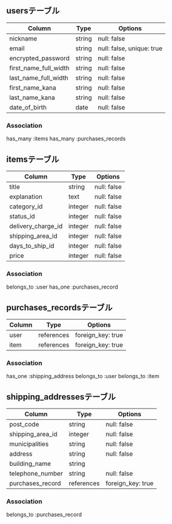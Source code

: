 

## usersテーブル

| Column                 | Type       | Options                        |
| -----------------------| -----------| -------------------------------|
| nickname               | string     | null: false                    |
| email                  | string     | null: false, unique: true      |
| encrypted_password     | string     | null: false                    |
| first_name_full_width  | string     | null: false                    |
| last_name_full_width   | string     | null: false                    |
| first_name_kana        | string     | null: false                    |
| last_name_kana         | string     | null: false                    |
| date_of_birth          | date       | null: false                    |


### Association
has_many :items
has_many :purchases_records







## itemsテーブル

| Column           | Type       | Options                        |
| -----------------| -----------| -------------------------------|
| title               | string     | null: false                    |
| explanation         | text       | null: false                    |
| category_id         | integer    | null: false                    |
| status_id           | integer    | null: false                    |
| delivery_charge_id  | integer    | null: false                    |
| shipping_area_id    | integer    | null: false                    |
| days_to_ship_id     | integer    | null: false                    |
| price               | integer    | null: false                    |


### Association
belongs_to :user
has_one :purchases_record 







## purchases_recordsテーブル

| Column           | Type       | Options           |
| -----------------| -----------| ------------------|
| user             | references | foreign_key: true |
| item             | references | foreign_key: true |

### Association
has_one :shipping_address
belongs_to :user
belongs_to :item








## shipping_addressesテーブル

| Column            | Type       | Options                        |
| ------------------| -----------| -------------------------------|
| post_code         | string     | null: false                    |
| shipping_area_id  | integer    | null: false                    |
| municipalities    | string     | null: false                    |
| address           | string     | null: false                    |
| building_name     | string     |                                |
| telephone_number  | string     | null: false                    |
| purchases_record  | references | foreign_key: true              |



### Association
belongs_to :purchases_record